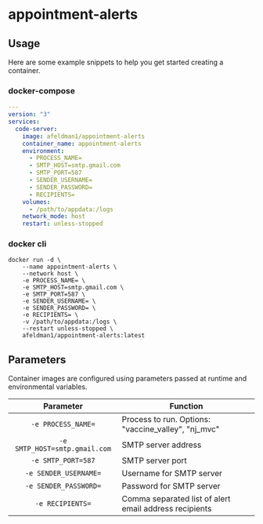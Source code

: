 # appointment-alerts

## Usage

Here are some example snippets to help you get started creating a container.

### docker-compose

```yaml
---
version: "3"
services:
  code-server:
    image: afeldman1/appointment-alerts
    container_name: appointment-alerts
    environment:
      - PROCESS_NAME=
      - SMTP_HOST=smtp.gmail.com
      - SMTP_PORT=587
      - SENDER_USERNAME=
      - SENDER_PASSWORD=
      - RECIPIENTS=
    volumes:
      - /path/to/appdata:/logs
    network_mode: host
    restart: unless-stopped
```

### docker cli

```
docker run -d \
    --name appointment-alerts \
    --network host \
    -e PROCESS_NAME= \
    -e SMTP_HOST=smtp.gmail.com \
    -e SMTP_PORT=587 \
    -e SENDER_USERNAME= \
    -e SENDER_PASSWORD= \
    -e RECIPIENTS= \
    -v /path/to/appdata:/logs \
    --restart unless-stopped \
    afeldman1/appointment-alerts:latest
```


## Parameters

Container images are configured using parameters passed at runtime and environmental variables.

| Parameter | Function |
| :----: | --- |
| `-e PROCESS_NAME=` | Process to run. Options: "vaccine_valley", "nj_mvc" |
| `-e SMTP_HOST=smtp.gmail.com` | SMTP server address |
| `-e SMTP_PORT=587` | SMTP server port |
| `-e SENDER_USERNAME=` | Username for SMTP server |
| `-e SENDER_PASSWORD=` | Password for SMTP server |
| `-e RECIPIENTS=` | Comma separated list of alert email address recipients|
